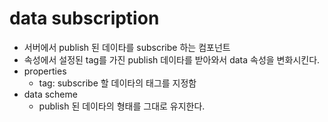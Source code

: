 # data subscription

- 서버에서 publish 된 데이타를 subscribe 하는 컴포넌트
- 속성에서 설정된 tag를 가진 publish 데이타를 받아와서 data 속성을 변화시킨다.
- properties
  - tag: subscribe 할 데이타의 태그를 지정함
- data scheme
  - publish 된 데이타의 형태를 그대로 유지한다.
